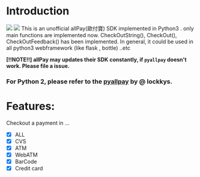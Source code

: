 Introduction
==
![](https://img.shields.io/badge/py3Allpay-0.0.1-blue.svg) ![](https://img.shields.io/badge/python-3.3-yellow.svg) 
This is an unofficial allPay(歐付寶) SDK implemented in Python3 . only main functions are implemented now.
CheckOutString(), CheckOut(), CheckOutFeedback() has been implemented.
In general, it could be used in all python3 webframework (like flask , bottle) ..etc  

**[!!NOTE!!] allPay may updates their SDK constantly, if `pyallpay` doesn't work. Please file a issue.**

### For Python 2, please refer to the [pyallpay](https://github.com/lockys/pyAllpay) by @ lockkys.

Features:
==
Checkout a payment in ...
- [x] ALL
- [x] CVS
- [x] ATM
- [x] WebATM
- [x] BarCode
- [x] Credit card
